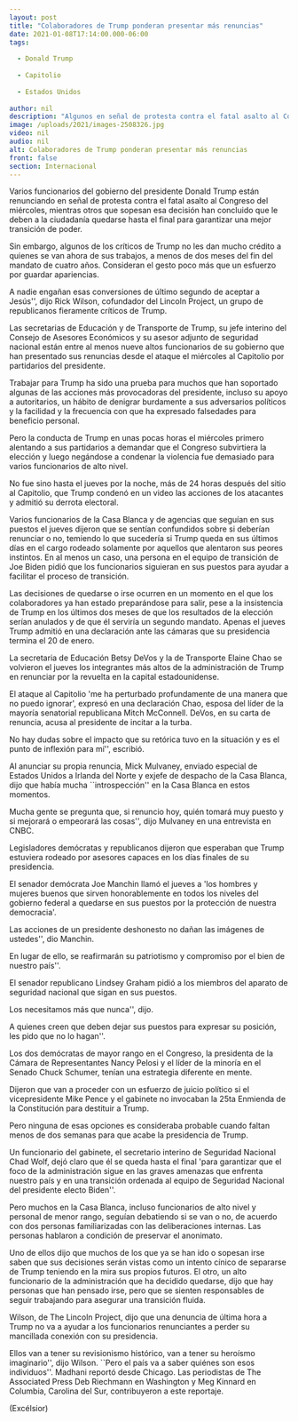```yaml
---
layout: post
title: "Colaboradores de Trump ponderan presentar más renuncias"
date: 2021-01-08T17:14:00.000-06:00
tags:
  
  - Donald Trump
  
  - Capitolio
  
  - Estados Unidos
  
author: nil
description: "Algunos en señal de protesta contra el fatal asalto al Congreso del miércoles; otros piensan que le deben a la ciudadanía quedarse hasta el final"
image: /uploads/2021/images-2508326.jpg
video: nil
audio: nil
alt: Colaboradores de Trump ponderan presentar más renuncias
front: false
section: Internacional
---
```


Varios funcionarios del gobierno del presidente Donald Trump están renunciando en señal de protesta contra el fatal asalto al Congreso del miércoles, mientras otros que sopesan esa decisión han concluido que le deben a la ciudadanía quedarse hasta el final para garantizar una mejor transición de poder.

Sin embargo, algunos de los críticos de Trump no les dan mucho crédito a quienes se van ahora de sus trabajos, a menos de dos meses del fin del mandato de cuatro años. Consideran el gesto poco más que un esfuerzo por guardar apariencias.

A nadie engañan esas conversiones de último segundo de aceptar a Jesús'', dijo Rick Wilson, cofundador del Lincoln Project, un grupo de republicanos fieramente críticos de Trump.

Las secretarias de Educación y de Transporte de Trump, su jefe interino del Consejo de Asesores Económicos y su asesor adjunto de seguridad nacional están entre al menos nueve altos funcionarios de su gobierno que han presentado sus renuncias desde el ataque el miércoles al Capitolio por partidarios del presidente.

Trabajar para Trump ha sido una prueba para muchos que han soportado algunas de las acciones más provocadoras del presidente, incluso su apoyo a autoritarios, un hábito de denigrar burdamente a sus adversarios políticos y la facilidad y la frecuencia con que ha expresado falsedades para beneficio personal.

Pero la conducta de Trump en unas pocas horas el miércoles primero alentando a sus partidarios a demandar que el Congreso subvirtiera la elección y luego negándose a condenar la violencia fue demasiado para varios funcionarios de alto nivel.

No fue sino hasta el jueves por la noche, más de 24 horas después del sitio al Capitolio, que Trump condenó en un video las acciones de los atacantes y admitió su derrota electoral.

Varios funcionarios de la Casa Blanca y de agencias que seguían en sus puestos el jueves dijeron que se sentían confundidos sobre si deberían renunciar o no, temiendo lo que sucedería si Trump queda en sus últimos días en el cargo rodeado solamente por aquellos que alentaron sus peores instintos. En al menos un caso, una persona en el equipo de transición de Joe Biden pidió que los funcionarios siguieran en sus puestos para ayudar a facilitar el proceso de transición.

Las decisiones de quedarse o irse ocurren en un momento en el que los colaboradores ya han estado preparándose para salir, pese a la insistencia de Trump en los últimos dos meses de que los resultados de la elección serían anulados y de que él serviría un segundo mandato. Apenas el jueves Trump admitió en una declaración ante las cámaras que su presidencia termina el 20 de enero.

La secretaria de Educación Betsy DeVos y la de Transporte Elaine Chao se volvieron el jueves los integrantes más altos de la administración de Trump en renunciar por la revuelta en la capital estadounidense.

El ataque al Capitolio 'me ha perturbado profundamente de una manera que no puedo ignorar', expresó en una declaración Chao, esposa del líder de la mayoría senatorial republicana Mitch McConnell.
DeVos, en su carta de renuncia, acusa al presidente de incitar a la turba.

No hay dudas sobre el impacto que su retórica tuvo en la situación y es el punto de inflexión para mí'', escribió.

Al anunciar su propia renuncia, Mick Mulvaney, enviado especial de Estados Unidos a Irlanda del Norte y exjefe de despacho de la Casa Blanca, dijo que había mucha ``introspección'' en la Casa Blanca en estos momentos.

Mucha gente se pregunta que, si renuncio hoy, quién tomará muy puesto y si mejorará o empeorará las cosas'', dijo Mulvaney en una entrevista en CNBC.

Legisladores demócratas y republicanos dijeron que esperaban que Trump estuviera rodeado por asesores capaces en los días finales de su presidencia.

El senador demócrata Joe Manchin llamó el jueves a 'los hombres y mujeres buenos que sirven honorablemente en todos los niveles del gobierno federal a quedarse en sus puestos por la protección de nuestra democracia'.

Las acciones de un presidente deshonesto no dañan las imágenes de ustedes'', dio Manchin.

En lugar de ello, se reafirmarán su patriotismo y compromiso por el bien de nuestro país''.

El senador republicano Lindsey Graham pidió a los miembros del aparato de seguridad nacional que sigan en sus puestos.

Los necesitamos más que nunca'', dijo.

A quienes creen que deben dejar sus puestos para expresar su posición, les pido que no lo hagan''.

Los dos demócratas de mayor rango en el Congreso, la presidenta de la Cámara de Representantes Nancy Pelosi y el líder de la minoría en el Senado Chuck Schumer, tenían una estrategia diferente en mente.

Dijeron que van a proceder con un esfuerzo de juicio político si el vicepresidente Mike Pence y el gabinete no invocaban la 25ta Enmienda de la Constitución para destituir a Trump.

Pero ninguna de esas opciones es consideraba probable cuando faltan menos de dos semanas para que acabe la presidencia de Trump.

Un funcionario del gabinete, el secretario interino de Seguridad Nacional Chad Wolf, dejó claro que él se queda hasta el final 'para garantizar que el foco de la administración sigue en las graves amenazas que enfrenta nuestro país y en una transición ordenada al equipo de Seguridad Nacional del presidente electo Biden''.

Pero muchos en la Casa Blanca, incluso funcionarios de alto nivel y personal de menor rango, seguían debatiendo si se van o no, de acuerdo con dos personas familiarizadas con las deliberaciones internas. Las personas hablaron a condición de preservar el anonimato.

Uno de ellos dijo que muchos de los que ya se han ido o sopesan irse saben que sus decisiones serán vistas como un intento cínico de separarse de Trump teniendo en la mira sus propios futuros. El otro, un alto funcionario de la administración que ha decidido quedarse, dijo que hay personas que han pensado irse, pero que se sienten responsables de seguir trabajando para asegurar una transición fluida.

Wilson, de The Lincoln Project, dijo que una denuncia de última hora a Trump no va a ayudar a los funcionarios renunciantes a perder su mancillada conexión con su presidencia.

Ellos van a tener su revisionismo histórico, van a tener su heroísmo imaginario'', dijo Wilson. ``Pero el país va a saber quiénes son esos individuos''.
Madhani reportó desde Chicago. Las periodistas de The Associated Press Deb Riechmann en Washington y Meg Kinnard en Columbia, Carolina del Sur, contribuyeron a este reportaje.

(Excélsior)